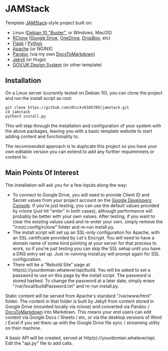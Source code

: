 # JAMStack
Template [JAMStack](https://jamstack.org/)-style project built on:
* Linux ([Debian 10 "Buster"](https://wiki.debian.org/DebianBuster), or Windows, MacOS)
* [RClone](https://rclone.org/) ([Google Drive](https://drive.google.com), [OneDrive](https://onedrive.live.com), [DropBox](https://www.dropbox.com), etc)
* [Flask](https://pypi.org/project/Flask/) / [Python](https://www.python.org/)
* [Apache](https://httpd.apache.org/) (or NGINX)
* [Pandoc](https://pandoc.org/) (via my own [DocsToMarkdown](https://github.com/dhicks6345789/docs-to-markdown))
* [Jekyll](https://jekyllrb.com/) (or Hugo)
* [GOV.UK Design System](https://design-system.service.gov.uk/) (or other template)

## Installation

On a Linux server (currently tested on Debian 10), you can clone the project and run the install script as root:
```
git clone https://github.com/dhicks6345789/jamstack.git
cd jamstack
python3 install.py
```
This will step through the installation and configuration of your system with the above packages, leaving you with a basic template website to start adding content and functionality to.

The recommended approach is to duplicate this project so you have your own editable version you can extend to add any further requiremnets or content to.

## Main Points Of Interest

The installation will ask you for a few inputs along the way:

* To connect to Google Drive, you will need to provide Client ID and Secret values from your project account on the [Google Developers Console](https://console.developers.google.com/apis/credentials). If you're just testing, you can use the default values provided by rclone (just hit "enter" in both cases), although performance will probably be better with your own values. After testing, if you want to clear the existing values used and re-enter your own, simply remove the "/root/.config/rclone" folder and re-run install.py.
* The install script will set up an SSL-only configuration for Apache, with an SSL certificate provided by Let's Encrypt. You will need to have a domain name of some kind pointing at your server for that process to work, so if you're just testing you can skip the SSL setup until you have a DNS entry set up. Just re-running install.py will prompt again for SSL configuration.
* There will be a "Rebuild Site" page at http(s)://yourdomian.whatever/api/build. You will be asked to set a password to use on this page by the install script. The password is stored hashed. To change the password at a later date, simply erase "/var/local/buildPassword.txt" and re-run install.py.

Static content will be served from Apache's standard "/var/www/html" folder. The content in that folder is built by Jekyll from content stored in Google Drive (mounted locally via rclone) and converted via Pandoc / [DocsToMarkdown](https://github.com/dhicks6345789/docs-to-markdown) into Markdown. This means your end users can edit content via Google Docs / Sheets / etc, or via the desktop versions of Word / Excel if you set them up with the Google Drive file sync / streaming utility on their machine.

A basic API will be created, served at http(s)://yourdomian.whatever/api. Edit the "api.py" file to add calls.
